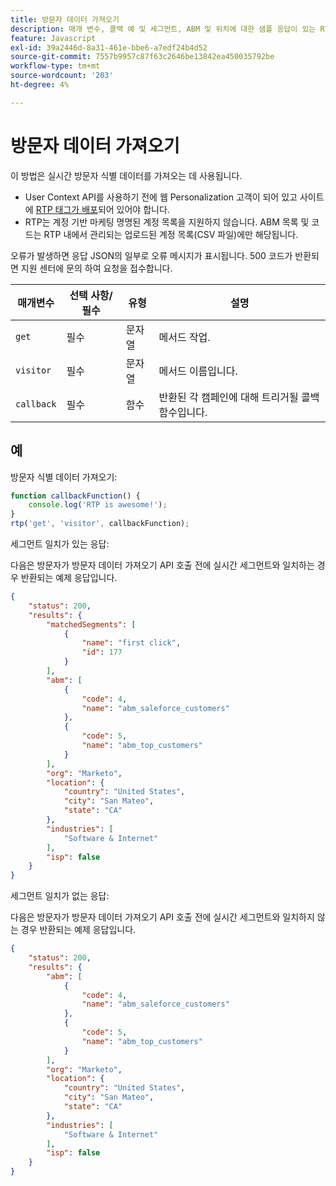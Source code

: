 ```yaml
---
title: 방문자 데이터 가져오기
description: 매개 변수, 콜백 예 및 세그먼트, ABM 및 위치에 대한 샘플 응답이 있는 RTP User Context API를 사용하여 실시간 방문자 식별을 가져옵니다.
feature: Javascript
exl-id: 39a2446d-8a31-461e-bbe6-a7edf24b4d52
source-git-commit: 7557b9957c87f63c2646be13842ea450035792be
workflow-type: tm+mt
source-wordcount: '203'
ht-degree: 4%

---
```


# 방문자 데이터 가져오기

이 방법은 실시간 방문자 식별 데이터를 가져오는 데 사용됩니다.

- User Context API를 사용하기 전에 웹 Personalization 고객이 되어 있고 사이트에 [RTP 태그가 배포](https://experienceleague.adobe.com/en/docs/marketo/using/product-docs/web-personalization/rtp-tag-implementation/deploy-the-rtp-javascript)되어 있어야 합니다.
- RTP는 계정 기반 마케팅 명명된 계정 목록을 지원하지 않습니다. ABM 목록 및 코드는 RTP 내에서 관리되는 업로드된 계정 목록(CSV 파일)에만 해당됩니다.

오류가 발생하면 응답 JSON의 일부로 오류 메시지가 표시됩니다. 500 코드가 반환되면 지원 센터에 문의 하여 요청을 접수합니다.

| 매개변수 | 선택 사항/필수 | 유형 | 설명 |
|---|---|---|---|
| `get` | 필수 | 문자열 | 메서드 작업. |
| `visitor` | 필수 | 문자열 | 메서드 이름입니다. |
| `callback` | 필수 | 함수 | 반환된 각 캠페인에 대해 트리거될 콜백 함수입니다. |

## 예

방문자 식별 데이터 가져오기:

```javascript
function callbackFunction() {
    console.log('RTP is awesome!');
}
rtp('get', 'visitor', callbackFunction);
```

세그먼트 일치가 있는 응답:

다음은 방문자가 방문자 데이터 가져오기 API 호출 전에 실시간 세그먼트와 일치하는 경우 반환되는 예제 응답입니다.

```json
{
    "status": 200,
    "results": {
        "matchedSegments": [
            {
                "name": "first click",
                "id": 177
            }
        ],
        "abm": [
            {
                "code": 4,
                "name": "abm_saleforce_customers"
            },
            {
                "code": 5,
                "name": "abm_top_customers"
            }
        ],
        "org": "Marketo",
        "location": {
            "country": "United States",
            "city": "San Mateo",
            "state": "CA"
        },
        "industries": [
            "Software & Internet"
        ],
        "isp": false
    }
}
```

세그먼트 일치가 없는 응답:

다음은 방문자가 방문자 데이터 가져오기 API 호출 전에 실시간 세그먼트와 일치하지 않는 경우 반환되는 예제 응답입니다.

```json
{
    "status": 200,
    "results": {
        "abm": [
            {
                "code": 4,
                "name": "abm_saleforce_customers"
            },
            {
                "code": 5,
                "name": "abm_top_customers"
            }
        ],
        "org": "Marketo",
        "location": {
            "country": "United States",
            "city": "San Mateo",
            "state": "CA"
        },
        "industries": [
            "Software & Internet"
        ],
        "isp": false
    }
}
```
